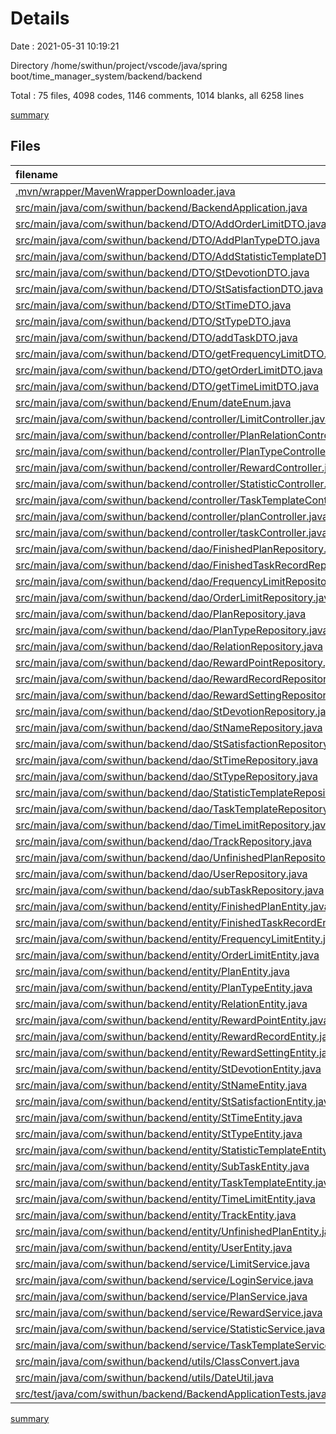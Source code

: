 # Details

Date : 2021-05-31 10:19:21

Directory /home/swithun/project/vscode/java/spring boot/time_manager_system/backend/backend

Total : 75 files,  4098 codes, 1146 comments, 1014 blanks, all 6258 lines

[summary](results.md)

## Files
| filename | language | code | comment | blank | total |
| :--- | :--- | ---: | ---: | ---: | ---: |
| [.mvn/wrapper/MavenWrapperDownloader.java](/.mvn/wrapper/MavenWrapperDownloader.java) | java | 76 | 31 | 11 | 118 |
| [src/main/java/com/swithun/backend/BackendApplication.java](/src/main/java/com/swithun/backend/BackendApplication.java) | java | 9 | 0 | 5 | 14 |
| [src/main/java/com/swithun/backend/DTO/AddOrderLimitDTO.java](/src/main/java/com/swithun/backend/DTO/AddOrderLimitDTO.java) | java | 29 | 18 | 2 | 49 |
| [src/main/java/com/swithun/backend/DTO/AddPlanTypeDTO.java](/src/main/java/com/swithun/backend/DTO/AddPlanTypeDTO.java) | java | 20 | 9 | 6 | 35 |
| [src/main/java/com/swithun/backend/DTO/AddStatisticTemplateDTO.java](/src/main/java/com/swithun/backend/DTO/AddStatisticTemplateDTO.java) | java | 53 | 9 | 4 | 66 |
| [src/main/java/com/swithun/backend/DTO/StDevotionDTO.java](/src/main/java/com/swithun/backend/DTO/StDevotionDTO.java) | java | 17 | 9 | 1 | 27 |
| [src/main/java/com/swithun/backend/DTO/StSatisfactionDTO.java](/src/main/java/com/swithun/backend/DTO/StSatisfactionDTO.java) | java | 17 | 9 | 1 | 27 |
| [src/main/java/com/swithun/backend/DTO/StTimeDTO.java](/src/main/java/com/swithun/backend/DTO/StTimeDTO.java) | java | 32 | 9 | 2 | 43 |
| [src/main/java/com/swithun/backend/DTO/StTypeDTO.java](/src/main/java/com/swithun/backend/DTO/StTypeDTO.java) | java | 17 | 9 | 1 | 27 |
| [src/main/java/com/swithun/backend/DTO/addTaskDTO.java](/src/main/java/com/swithun/backend/DTO/addTaskDTO.java) | java | 85 | 18 | 4 | 107 |
| [src/main/java/com/swithun/backend/DTO/getFrequencyLimitDTO.java](/src/main/java/com/swithun/backend/DTO/getFrequencyLimitDTO.java) | java | 48 | 18 | 3 | 69 |
| [src/main/java/com/swithun/backend/DTO/getOrderLimitDTO.java](/src/main/java/com/swithun/backend/DTO/getOrderLimitDTO.java) | java | 38 | 9 | 11 | 58 |
| [src/main/java/com/swithun/backend/DTO/getTimeLimitDTO.java](/src/main/java/com/swithun/backend/DTO/getTimeLimitDTO.java) | java | 40 | 18 | 3 | 61 |
| [src/main/java/com/swithun/backend/Enum/dateEnum.java](/src/main/java/com/swithun/backend/Enum/dateEnum.java) | java | 6 | 9 | 3 | 18 |
| [src/main/java/com/swithun/backend/controller/LimitController.java](/src/main/java/com/swithun/backend/controller/LimitController.java) | java | 96 | 18 | 24 | 138 |
| [src/main/java/com/swithun/backend/controller/PlanRelationController.java](/src/main/java/com/swithun/backend/controller/PlanRelationController.java) | java | 28 | 24 | 8 | 60 |
| [src/main/java/com/swithun/backend/controller/PlanTypeController.java](/src/main/java/com/swithun/backend/controller/PlanTypeController.java) | java | 43 | 9 | 10 | 62 |
| [src/main/java/com/swithun/backend/controller/RewardController.java](/src/main/java/com/swithun/backend/controller/RewardController.java) | java | 40 | 24 | 15 | 79 |
| [src/main/java/com/swithun/backend/controller/StatisticController.java](/src/main/java/com/swithun/backend/controller/StatisticController.java) | java | 47 | 22 | 16 | 85 |
| [src/main/java/com/swithun/backend/controller/TaskTemplateController.java](/src/main/java/com/swithun/backend/controller/TaskTemplateController.java) | java | 44 | 18 | 14 | 76 |
| [src/main/java/com/swithun/backend/controller/planController.java](/src/main/java/com/swithun/backend/controller/planController.java) | java | 70 | 28 | 23 | 121 |
| [src/main/java/com/swithun/backend/controller/taskController.java](/src/main/java/com/swithun/backend/controller/taskController.java) | java | 45 | 15 | 13 | 73 |
| [src/main/java/com/swithun/backend/dao/FinishedPlanRepository.java](/src/main/java/com/swithun/backend/dao/FinishedPlanRepository.java) | java | 7 | 18 | 5 | 30 |
| [src/main/java/com/swithun/backend/dao/FinishedTaskRecordRepository.java](/src/main/java/com/swithun/backend/dao/FinishedTaskRecordRepository.java) | java | 8 | 9 | 4 | 21 |
| [src/main/java/com/swithun/backend/dao/FrequencyLimitRepository.java](/src/main/java/com/swithun/backend/dao/FrequencyLimitRepository.java) | java | 8 | 9 | 5 | 22 |
| [src/main/java/com/swithun/backend/dao/OrderLimitRepository.java](/src/main/java/com/swithun/backend/dao/OrderLimitRepository.java) | java | 10 | 9 | 3 | 22 |
| [src/main/java/com/swithun/backend/dao/PlanRepository.java](/src/main/java/com/swithun/backend/dao/PlanRepository.java) | java | 14 | 36 | 6 | 56 |
| [src/main/java/com/swithun/backend/dao/PlanTypeRepository.java](/src/main/java/com/swithun/backend/dao/PlanTypeRepository.java) | java | 12 | 9 | 5 | 26 |
| [src/main/java/com/swithun/backend/dao/RelationRepository.java](/src/main/java/com/swithun/backend/dao/RelationRepository.java) | java | 14 | 18 | 6 | 38 |
| [src/main/java/com/swithun/backend/dao/RewardPointRepository.java](/src/main/java/com/swithun/backend/dao/RewardPointRepository.java) | java | 5 | 9 | 5 | 19 |
| [src/main/java/com/swithun/backend/dao/RewardRecordRepository.java](/src/main/java/com/swithun/backend/dao/RewardRecordRepository.java) | java | 5 | 15 | 5 | 25 |
| [src/main/java/com/swithun/backend/dao/RewardSettingRepository.java](/src/main/java/com/swithun/backend/dao/RewardSettingRepository.java) | java | 5 | 24 | 5 | 34 |
| [src/main/java/com/swithun/backend/dao/StDevotionRepository.java](/src/main/java/com/swithun/backend/dao/StDevotionRepository.java) | java | 9 | 9 | 6 | 24 |
| [src/main/java/com/swithun/backend/dao/StNameRepository.java](/src/main/java/com/swithun/backend/dao/StNameRepository.java) | java | 9 | 9 | 6 | 24 |
| [src/main/java/com/swithun/backend/dao/StSatisfactionRepository.java](/src/main/java/com/swithun/backend/dao/StSatisfactionRepository.java) | java | 9 | 9 | 6 | 24 |
| [src/main/java/com/swithun/backend/dao/StTimeRepository.java](/src/main/java/com/swithun/backend/dao/StTimeRepository.java) | java | 9 | 18 | 4 | 31 |
| [src/main/java/com/swithun/backend/dao/StTypeRepository.java](/src/main/java/com/swithun/backend/dao/StTypeRepository.java) | java | 9 | 9 | 6 | 24 |
| [src/main/java/com/swithun/backend/dao/StatisticTemplateRepository.java](/src/main/java/com/swithun/backend/dao/StatisticTemplateRepository.java) | java | 7 | 9 | 5 | 21 |
| [src/main/java/com/swithun/backend/dao/TaskTemplateRepository.java](/src/main/java/com/swithun/backend/dao/TaskTemplateRepository.java) | java | 7 | 18 | 5 | 30 |
| [src/main/java/com/swithun/backend/dao/TimeLimitRepository.java](/src/main/java/com/swithun/backend/dao/TimeLimitRepository.java) | java | 8 | 18 | 5 | 31 |
| [src/main/java/com/swithun/backend/dao/TrackRepository.java](/src/main/java/com/swithun/backend/dao/TrackRepository.java) | java | 7 | 18 | 5 | 30 |
| [src/main/java/com/swithun/backend/dao/UnfinishedPlanRepository.java](/src/main/java/com/swithun/backend/dao/UnfinishedPlanRepository.java) | java | 12 | 9 | 3 | 24 |
| [src/main/java/com/swithun/backend/dao/UserRepository.java](/src/main/java/com/swithun/backend/dao/UserRepository.java) | java | 8 | 0 | 4 | 12 |
| [src/main/java/com/swithun/backend/dao/subTaskRepository.java](/src/main/java/com/swithun/backend/dao/subTaskRepository.java) | java | 17 | 18 | 5 | 40 |
| [src/main/java/com/swithun/backend/entity/FinishedPlanEntity.java](/src/main/java/com/swithun/backend/entity/FinishedPlanEntity.java) | java | 39 | 9 | 10 | 58 |
| [src/main/java/com/swithun/backend/entity/FinishedTaskRecordEntity.java](/src/main/java/com/swithun/backend/entity/FinishedTaskRecordEntity.java) | java | 58 | 9 | 13 | 80 |
| [src/main/java/com/swithun/backend/entity/FrequencyLimitEntity.java](/src/main/java/com/swithun/backend/entity/FrequencyLimitEntity.java) | java | 91 | 9 | 22 | 122 |
| [src/main/java/com/swithun/backend/entity/OrderLimitEntity.java](/src/main/java/com/swithun/backend/entity/OrderLimitEntity.java) | java | 59 | 0 | 15 | 74 |
| [src/main/java/com/swithun/backend/entity/PlanEntity.java](/src/main/java/com/swithun/backend/entity/PlanEntity.java) | java | 299 | 12 | 71 | 382 |
| [src/main/java/com/swithun/backend/entity/PlanTypeEntity.java](/src/main/java/com/swithun/backend/entity/PlanTypeEntity.java) | java | 120 | 9 | 29 | 158 |
| [src/main/java/com/swithun/backend/entity/RelationEntity.java](/src/main/java/com/swithun/backend/entity/RelationEntity.java) | java | 48 | 24 | 12 | 84 |
| [src/main/java/com/swithun/backend/entity/RewardPointEntity.java](/src/main/java/com/swithun/backend/entity/RewardPointEntity.java) | java | 46 | 0 | 11 | 57 |
| [src/main/java/com/swithun/backend/entity/RewardRecordEntity.java](/src/main/java/com/swithun/backend/entity/RewardRecordEntity.java) | java | 67 | 9 | 17 | 93 |
| [src/main/java/com/swithun/backend/entity/RewardSettingEntity.java](/src/main/java/com/swithun/backend/entity/RewardSettingEntity.java) | java | 90 | 9 | 21 | 120 |
| [src/main/java/com/swithun/backend/entity/StDevotionEntity.java](/src/main/java/com/swithun/backend/entity/StDevotionEntity.java) | java | 60 | 17 | 15 | 92 |
| [src/main/java/com/swithun/backend/entity/StNameEntity.java](/src/main/java/com/swithun/backend/entity/StNameEntity.java) | java | 48 | 9 | 13 | 70 |
| [src/main/java/com/swithun/backend/entity/StSatisfactionEntity.java](/src/main/java/com/swithun/backend/entity/StSatisfactionEntity.java) | java | 57 | 0 | 15 | 72 |
| [src/main/java/com/swithun/backend/entity/StTimeEntity.java](/src/main/java/com/swithun/backend/entity/StTimeEntity.java) | java | 102 | 3 | 26 | 131 |
| [src/main/java/com/swithun/backend/entity/StTypeEntity.java](/src/main/java/com/swithun/backend/entity/StTypeEntity.java) | java | 76 | 9 | 21 | 106 |
| [src/main/java/com/swithun/backend/entity/StatisticTemplateEntity.java](/src/main/java/com/swithun/backend/entity/StatisticTemplateEntity.java) | java | 86 | 1 | 21 | 108 |
| [src/main/java/com/swithun/backend/entity/SubTaskEntity.java](/src/main/java/com/swithun/backend/entity/SubTaskEntity.java) | java | 68 | 9 | 18 | 95 |
| [src/main/java/com/swithun/backend/entity/TaskTemplateEntity.java](/src/main/java/com/swithun/backend/entity/TaskTemplateEntity.java) | java | 68 | 26 | 19 | 113 |
| [src/main/java/com/swithun/backend/entity/TimeLimitEntity.java](/src/main/java/com/swithun/backend/entity/TimeLimitEntity.java) | java | 63 | 9 | 15 | 87 |
| [src/main/java/com/swithun/backend/entity/TrackEntity.java](/src/main/java/com/swithun/backend/entity/TrackEntity.java) | java | 66 | 9 | 17 | 92 |
| [src/main/java/com/swithun/backend/entity/UnfinishedPlanEntity.java](/src/main/java/com/swithun/backend/entity/UnfinishedPlanEntity.java) | java | 39 | 9 | 9 | 57 |
| [src/main/java/com/swithun/backend/entity/UserEntity.java](/src/main/java/com/swithun/backend/entity/UserEntity.java) | java | 49 | 0 | 11 | 60 |
| [src/main/java/com/swithun/backend/service/LimitService.java](/src/main/java/com/swithun/backend/service/LimitService.java) | java | 80 | 21 | 23 | 124 |
| [src/main/java/com/swithun/backend/service/LoginService.java](/src/main/java/com/swithun/backend/service/LoginService.java) | java | 13 | 0 | 5 | 18 |
| [src/main/java/com/swithun/backend/service/PlanService.java](/src/main/java/com/swithun/backend/service/PlanService.java) | java | 460 | 78 | 115 | 653 |
| [src/main/java/com/swithun/backend/service/RewardService.java](/src/main/java/com/swithun/backend/service/RewardService.java) | java | 51 | 24 | 21 | 96 |
| [src/main/java/com/swithun/backend/service/StatisticService.java](/src/main/java/com/swithun/backend/service/StatisticService.java) | java | 362 | 88 | 67 | 517 |
| [src/main/java/com/swithun/backend/service/TaskTemplateService.java](/src/main/java/com/swithun/backend/service/TaskTemplateService.java) | java | 60 | 20 | 12 | 92 |
| [src/main/java/com/swithun/backend/utils/ClassConvert.java](/src/main/java/com/swithun/backend/utils/ClassConvert.java) | java | 191 | 27 | 34 | 252 |
| [src/main/java/com/swithun/backend/utils/DateUtil.java](/src/main/java/com/swithun/backend/utils/DateUtil.java) | java | 64 | 13 | 12 | 89 |
| [src/test/java/com/swithun/backend/BackendApplicationTests.java](/src/test/java/com/swithun/backend/BackendApplicationTests.java) | java | 19 | 51 | 15 | 85 |

[summary](results.md)